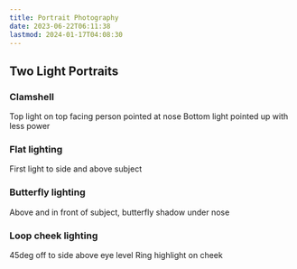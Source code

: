 ```yaml
---
title: Portrait Photography
date: 2023-06-22T06:11:38
lastmod: 2024-01-17T04:08:30
---
```


## Two Light Portraits

### Clamshell

Top light on top facing person pointed at nose Bottom light pointed up with less power

### Flat lighting

First light to side and above subject

### Butterfly lighting

Above and in front of subject, butterfly shadow under nose

### Loop cheek lighting

45deg off to side above eye level Ring highlight on cheek
